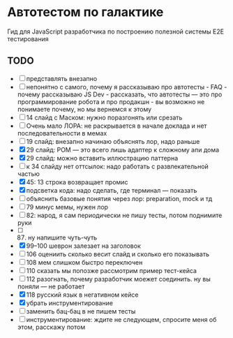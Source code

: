 # Автотестом по галактике

Гид для JavaScript разработчика по построению полезной системы E2E тестирования

## TODO

- [ ] представлять внезапно
- [ ] непонятно с самого, почему я рассказываю про автотесты
        - FAQ
        - почему рассказываю JS Dev
        - рассказать, что автотесты — это про программирование робота и про продакшн
        - вы возможно не понимаете почему, но мы вернемся к этому
- [ ] 14 слайд с Маском: нужно поразгонять или срезать
- [ ] Очень мало ЛОРА: не раскрывается в начале доклада и нет последовательности в мемах
- [ ] 19 слайд: внезапно начинаю объяснять лор, надо раньше
- [x] 29 слайд: POM — это всего лишь адаптер к сложному апи дома
- [x] 29 слайд: можно вставить иллюстрацию паттерна
- [ ] к 34 слайду нет оттсылок: надо работать с развлекательной частью
- [x] 45: 13 строка возвращает промис
- [x] подсветка кода: надо сделать, где терминал — показать
- [ ] объяснить базовые понятия через лор: preparation, mock и тд
- [ ] 79 минус мемы, нужен лор
- [ ] 82: народ, я сам периодически не пишу тесты, потом поднимите руки
- [ ] 87. ну напишите чуть-чуть
- [x] 99–100 шеврон залезает на заголовок
- [ ] 106 оцениить сколько весит слайд и сколько его показывать
- [ ] 108 мем слишком быстро переключен
- [ ] 110 сказать мы попозже рассмотрим пример тест-кейса
- [ ] 112 разогнать, почему разработчик моежет соединить. ну вы поняли — не работает
- [x] 118 русский язык в негативном кейсе
- [x] убрать инструментирование
- [ ] заменить бац-бац в не пишем тесты
- [ ] инструментирование: ждите не следующем, спросите меня об этом, расскажу потом

